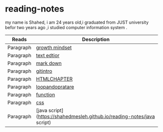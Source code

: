 # reading-notes

my name is Shahed, i am 24 years old,i graduated from JUST  university befor two years ago ,i studied computer information system  .



| Reads      | Description |
| -----------| ----------- |
| Paragraph  |[growth mindset](https://shahedmesleh.github.io/reading-notes/growth-mindset)|        
|Paragraph  |[text edtior](https://shahedmesleh.github.io/reading-notes/text-edtior) |
| Paragraph  |[mark down](https://shahedmesleh.github.io/reading-notes/MARK-DOWN)       | 
|Paragraph  |[gitintro](https://shahedmesleh.github.io/reading-notes/gitintro)       |
|Paragraph| [HTMLCHAPTER](https://shahedmesleh.github.io/reading-notes/HTMLCHAPTER)       |            
|Paragraph  |[loopandopratare](https://shahedmesleh.github.io/reading-notes/loopandopratare)|
|Paragraph  |[function](https://shahedmesleh.github.io/reading-notes/function)|
|Paragraph  |[css](https://shahedmesleh.github.io/reading-notes/css)|
|Paragraph  |[java script](https://shahedmesleh.github.io/reading-notes/java script)|


       